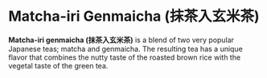 # Matcha-iri Genmaicha (抹茶入玄米茶)

**Matcha-iri genmaicha (抹茶入玄米茶)** is a blend of two very popular Japanese teas; matcha and genmaicha. The resulting tea has a unique flavor that combines the nutty taste of the roasted brown rice with the vegetal taste of the green tea.
